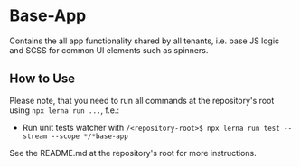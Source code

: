 ﻿# Base-App

Contains the all app functionality shared by all tenants, i.e. base JS logic and SCSS for common UI elements such as spinners.

## How to Use

Please note, that you need to run all commands at the repository's root using `npx lerna run ...`, f.e.:

- Run unit tests watcher with `/<repository-root>$ npx lerna run test --stream --scope */*base-app`

See the README.md at the repository's root for more instructions.
